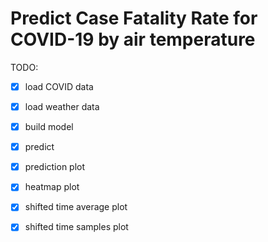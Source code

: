 # Predict Case Fatality Rate for COVID-19 by air temperature

TODO:

- [x] load COVID data
- [x] load weather data
- [x] build model
- [x] predict

- [x] prediction plot
- [x] heatmap plot
- [x] shifted time average plot
- [x] shifted time samples plot